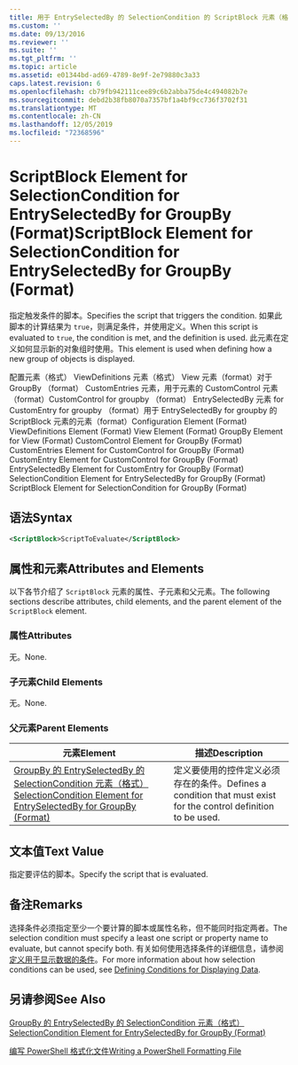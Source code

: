 ```yaml
---
title: 用于 EntrySelectedBy 的 SelectionCondition 的 ScriptBlock 元素（格式） |Microsoft Docs
ms.custom: ''
ms.date: 09/13/2016
ms.reviewer: ''
ms.suite: ''
ms.tgt_pltfrm: ''
ms.topic: article
ms.assetid: e01344bd-ad69-4789-8e9f-2e79880c3a33
caps.latest.revision: 6
ms.openlocfilehash: cb79fb942111cee89c6b2abba75de4c494082b7e
ms.sourcegitcommit: debd2b38fb8070a7357bf1a4bf9cc736f3702f31
ms.translationtype: MT
ms.contentlocale: zh-CN
ms.lasthandoff: 12/05/2019
ms.locfileid: "72368596"
---
```

# <a name="scriptblock-element-for-selectioncondition-for-entryselectedby-for-groupby-format"></a><span data-ttu-id="d2fce-102">ScriptBlock Element for SelectionCondition for EntrySelectedBy for GroupBy (Format)</span><span class="sxs-lookup"><span data-stu-id="d2fce-102">ScriptBlock Element for SelectionCondition for EntrySelectedBy for GroupBy (Format)</span></span>

<span data-ttu-id="d2fce-103">指定触发条件的脚本。</span><span class="sxs-lookup"><span data-stu-id="d2fce-103">Specifies the script that triggers the condition.</span></span> <span data-ttu-id="d2fce-104">如果此脚本的计算结果为 `true`，则满足条件，并使用定义。</span><span class="sxs-lookup"><span data-stu-id="d2fce-104">When this script is evaluated to `true`, the condition is met, and the definition is used.</span></span> <span data-ttu-id="d2fce-105">此元素在定义如何显示新的对象组时使用。</span><span class="sxs-lookup"><span data-stu-id="d2fce-105">This element is used when defining how a new group of objects is displayed.</span></span>

<span data-ttu-id="d2fce-106">配置元素（格式） ViewDefinitions 元素（格式） View 元素（format）对于 GroupBy （format） CustomEntries 元素，用于元素的 CustomControl 元素（format）CustomControl for groupby （format） EntrySelectedBy 元素 for CustomEntry for groupby （format）用于 EntrySelectedBy for groupby 的 ScriptBlock 元素的元素（format）</span><span class="sxs-lookup"><span data-stu-id="d2fce-106">Configuration Element (Format) ViewDefinitions Element (Format) View Element (Format) GroupBy Element for View (Format) CustomControl Element for GroupBy (Format) CustomEntries Element for CustomControl for GroupBy (Format) CustomEntry Element for CustomControl for GroupBy (Format) EntrySelectedBy Element for CustomEntry for GroupBy (Format) SelectionCondition Element for EntrySelectedBy for GroupBy (Format) ScriptBlock Element for SelectionCondition for GroupBy (Format)</span></span>

## <a name="syntax"></a><span data-ttu-id="d2fce-107">语法</span><span class="sxs-lookup"><span data-stu-id="d2fce-107">Syntax</span></span>

```xml
<ScriptBlock>ScriptToEvaluate</ScriptBlock>
```

## <a name="attributes-and-elements"></a><span data-ttu-id="d2fce-108">属性和元素</span><span class="sxs-lookup"><span data-stu-id="d2fce-108">Attributes and Elements</span></span>

<span data-ttu-id="d2fce-109">以下各节介绍了 `ScriptBlock` 元素的属性、子元素和父元素。</span><span class="sxs-lookup"><span data-stu-id="d2fce-109">The following sections describe attributes, child elements, and the parent element of the `ScriptBlock` element.</span></span>

### <a name="attributes"></a><span data-ttu-id="d2fce-110">属性</span><span class="sxs-lookup"><span data-stu-id="d2fce-110">Attributes</span></span>

<span data-ttu-id="d2fce-111">无。</span><span class="sxs-lookup"><span data-stu-id="d2fce-111">None.</span></span>

### <a name="child-elements"></a><span data-ttu-id="d2fce-112">子元素</span><span class="sxs-lookup"><span data-stu-id="d2fce-112">Child Elements</span></span>

<span data-ttu-id="d2fce-113">无。</span><span class="sxs-lookup"><span data-stu-id="d2fce-113">None.</span></span>

### <a name="parent-elements"></a><span data-ttu-id="d2fce-114">父元素</span><span class="sxs-lookup"><span data-stu-id="d2fce-114">Parent Elements</span></span>

|<span data-ttu-id="d2fce-115">元素</span><span class="sxs-lookup"><span data-stu-id="d2fce-115">Element</span></span>|<span data-ttu-id="d2fce-116">描述</span><span class="sxs-lookup"><span data-stu-id="d2fce-116">Description</span></span>|
|-------------|-----------------|
|[<span data-ttu-id="d2fce-117">GroupBy 的 EntrySelectedBy 的 SelectionCondition 元素（格式）</span><span class="sxs-lookup"><span data-stu-id="d2fce-117">SelectionCondition Element for EntrySelectedBy for GroupBy (Format)</span></span>](./selectioncondition-element-for-entryselectedby-for-groupby-format.md)|<span data-ttu-id="d2fce-118">定义要使用的控件定义必须存在的条件。</span><span class="sxs-lookup"><span data-stu-id="d2fce-118">Defines a condition that must exist for the control definition to be used.</span></span>|

## <a name="text-value"></a><span data-ttu-id="d2fce-119">文本值</span><span class="sxs-lookup"><span data-stu-id="d2fce-119">Text Value</span></span>

<span data-ttu-id="d2fce-120">指定要评估的脚本。</span><span class="sxs-lookup"><span data-stu-id="d2fce-120">Specify the script that is evaluated.</span></span>

## <a name="remarks"></a><span data-ttu-id="d2fce-121">备注</span><span class="sxs-lookup"><span data-stu-id="d2fce-121">Remarks</span></span>

<span data-ttu-id="d2fce-122">选择条件必须指定至少一个要计算的脚本或属性名称，但不能同时指定两者。</span><span class="sxs-lookup"><span data-stu-id="d2fce-122">The selection condition must specify a least one script or property name to evaluate, but cannot specify both.</span></span> <span data-ttu-id="d2fce-123">有关如何使用选择条件的详细信息，请参阅[定义用于显示数据的条件](./defining-conditions-for-displaying-data.md)。</span><span class="sxs-lookup"><span data-stu-id="d2fce-123">For more information about how selection conditions can be used, see [Defining Conditions for Displaying Data](./defining-conditions-for-displaying-data.md).</span></span>

## <a name="see-also"></a><span data-ttu-id="d2fce-124">另请参阅</span><span class="sxs-lookup"><span data-stu-id="d2fce-124">See Also</span></span>

[<span data-ttu-id="d2fce-125">GroupBy 的 EntrySelectedBy 的 SelectionCondition 元素（格式）</span><span class="sxs-lookup"><span data-stu-id="d2fce-125">SelectionCondition Element for EntrySelectedBy for GroupBy (Format)</span></span>](./selectioncondition-element-for-entryselectedby-for-groupby-format.md)

[<span data-ttu-id="d2fce-126">编写 PowerShell 格式化文件</span><span class="sxs-lookup"><span data-stu-id="d2fce-126">Writing a PowerShell Formatting File</span></span>](./writing-a-powershell-formatting-file.md)

